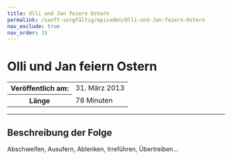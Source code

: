 ```yaml
---
title: Olli und Jan feiern Ostern
permalink: /sanft-sorgfältig/episoden/Olli-und-Jan-feiern-Ostern
nav_exclude: true
nav_order: 15
---
```


# Olli und Jan feiern Ostern
<table class="resp-table dcf-table dcf-table-responsive dcf-table-bordered dcf-table-striped dcf-w-100%">
                    <tbody>
                        <tr>
                            <th scope="row">Veröffentlich am:</th>
                            <td data-label="Veröffentlich am:">31. März 2013</td>
                        </tr>
                        <tr>
                            <th scope="row">Länge </th>
                            <td data-label="Länge ">78 Minuten</td>
                        </tr></tbody>
                </table>

***

## Beschreibung der Folge

<div>
Abschweifen, Ausufern, Ablenken, Irreführen, Übertreiben...  
</div>

